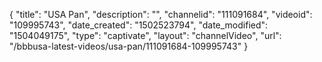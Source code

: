 {
    "title": "USA Pan",
    "description": "",
    "channelid": "111091684",
    "videoid": "109995743",
    "date_created": "1502523794",
    "date_modified": "1504049175",
    "type": "captivate",
    "layout": "channelVideo",
    "url": "\/bbbusa-latest-videos\/usa-pan\/111091684-109995743"
}